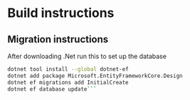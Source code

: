 # Build instructions

## Migration instructions

After downloading .Net run this to set up the database

``` bash
dotnet tool install --global dotnet-ef
dotnet add package Microsoft.EntityFrameworkCore.Design
dotnet ef migrations add InitialCreate
dotnet ef database update```

